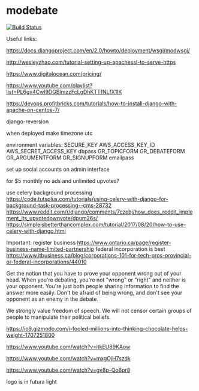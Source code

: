 # modebate

[![Build Status](https://travis-ci.com/ia03/modebate.svg?token=6qe7V8ytfcGZ8NDXzzgq&branch=master)](https://travis-ci.com/ia03/modebate)

Useful links:

https://docs.djangoproject.com/en/2.0/howto/deployment/wsgi/modwsgi/

http://wesleyzhao.com/tutorial-setting-up-apachessl-to-serve-https

https://www.digitalocean.com/pricing/

https://www.youtube.com/playlist?list=PL6gx4Cwl9DGBlmzzFcLgDhKTTfNLfX1IK

https://devops.profitbricks.com/tutorials/how-to-install-django-with-apache-on-centos-7/

django-reversion

when deployed make timezone utc

environment variables:
SECURE_KEY
AWS_ACCESS_KEY_ID
AWS_SECRET_ACCESS_KEY
dbpass
GR_TOPICFORM
GR_DEBATEFORM
GR_ARGUMENTFORM
GR_SIGNUPFORM
emailpass

set up social accounts on admin interface

for $5 monthly no ads and unlimited upvotes?


use celery background processing https://code.tutsplus.com/tutorials/using-celery-with-django-for-background-task-processing--cms-28732 https://www.reddit.com/r/django/comments/7czebj/how_does_reddit_implement_its_upvotedownvote/dpum26s/
https://simpleisbetterthancomplex.com/tutorial/2017/08/20/how-to-use-celery-with-django.html

Important: register business
https://www.ontario.ca/page/register-business-name-limited-partnership
federal incorporation is best
https://www.itbusiness.ca/blog/corporations-101-for-tech-pros-provincial-or-federal-incorporations/44010

Get the notion that you have to prove your opponent wrong out of your head. When you're debating, you're not "wrong" or "right" and neither is your opponent. You're
just both people sharing information to find the answer more easily. Don't be afraid of being wrong, and don't see your opponent as an enemy in the debate.

We strongly value freedom of speech. We will not censor certain groups of people to manipulate their political beliefs.

https://io9.gizmodo.com/i-fooled-millions-into-thinking-chocolate-helps-weight-1707251800

https://www.youtube.com/watch?v=itkEU89KAow

https://www.youtube.com/watch?v=mxgOjH7szdk

https://www.youtube.com/watch?v=gv8p-Qo6pr8

logo is in futura light
